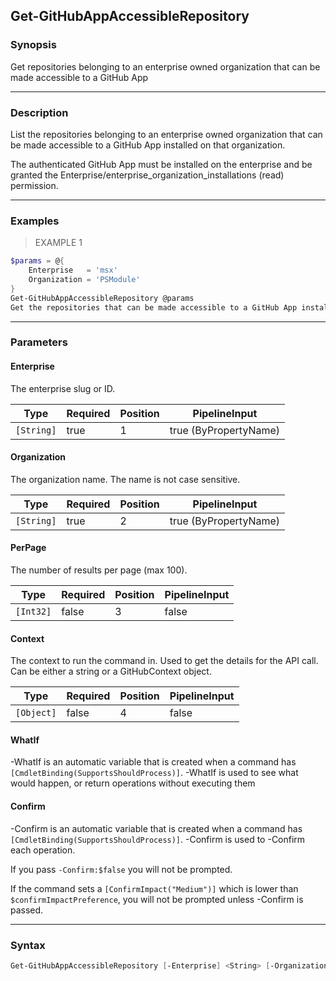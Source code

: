 Get-GitHubAppAccessibleRepository
---------------------------------

### Synopsis
Get repositories belonging to an enterprise owned organization that can be made accessible to a GitHub App

---

### Description

List the repositories belonging to an enterprise owned organization that can be made accessible to a GitHub App installed on that
organization.

The authenticated GitHub App must be installed on the enterprise and be granted the Enterprise/enterprise_organization_installations (read)
permission.

---

### Examples
> EXAMPLE 1

```PowerShell
$params = @{
    Enterprise   = 'msx'
    Organization = 'PSModule'
}
Get-GitHubAppAccessibleRepository @params
Get the repositories that can be made accessible to a GitHub App installed on the organization 'PSModule' in the enterprise 'msx'.
```

---

### Parameters
#### **Enterprise**
The enterprise slug or ID.

|Type      |Required|Position|PipelineInput        |
|----------|--------|--------|---------------------|
|`[String]`|true    |1       |true (ByPropertyName)|

#### **Organization**
The organization name. The name is not case sensitive.

|Type      |Required|Position|PipelineInput        |
|----------|--------|--------|---------------------|
|`[String]`|true    |2       |true (ByPropertyName)|

#### **PerPage**
The number of results per page (max 100).

|Type     |Required|Position|PipelineInput|
|---------|--------|--------|-------------|
|`[Int32]`|false   |3       |false        |

#### **Context**
The context to run the command in. Used to get the details for the API call.
Can be either a string or a GitHubContext object.

|Type      |Required|Position|PipelineInput|
|----------|--------|--------|-------------|
|`[Object]`|false   |4       |false        |

#### **WhatIf**
-WhatIf is an automatic variable that is created when a command has ```[CmdletBinding(SupportsShouldProcess)]```.
-WhatIf is used to see what would happen, or return operations without executing them
#### **Confirm**
-Confirm is an automatic variable that is created when a command has ```[CmdletBinding(SupportsShouldProcess)]```.
-Confirm is used to -Confirm each operation.

If you pass ```-Confirm:$false``` you will not be prompted.

If the command sets a ```[ConfirmImpact("Medium")]``` which is lower than ```$confirmImpactPreference```, you will not be prompted unless -Confirm is passed.

---

### Syntax
```PowerShell
Get-GitHubAppAccessibleRepository [-Enterprise] <String> [-Organization] <String> [[-PerPage] <Int32>] [[-Context] <Object>] [-WhatIf] [-Confirm] [<CommonParameters>]
```
